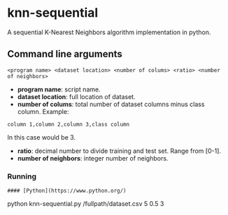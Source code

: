 # knn-sequential
A sequential K-Nearest Neighbors algorithm implementation in python.

## Command line arguments
```
<program name> <dataset location> <number of colums> <ratio> <number of neighbors>
```
- **program name**: script name.
- **dataset location**: full location of dataset.
- **number of colums**: total number of dataset columns minus class column. Example:
```
column 1,column 2,column 3,class column
```
In this case would be 3.
- **ratio**: decimal number to divide training and test set. Range from [0-1].
- **number of neighbors**: integer number of neighbors.

### Running
```
#### [Python](https://www.python.org/)
```
python knn-sequential.py /fullpath/dataset.csv 5 0.5 3 
```
